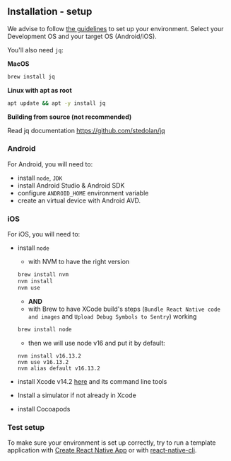 ## Installation - setup

We advise to follow [the guidelines][1] to set up your environment. Select your Development OS and your target OS (Android/iOS).

You'll also need `jq`:

**MacOS**

```sh
brew install jq
```

**Linux with apt as root**

```sh
apt update && apt -y install jq
```

**Building from source (not recommended)**

Read jq documentation https://github.com/stedolan/jq

### Android

For Android, you will need to:

- install `node`, `JDK`
- install Android Studio & Android SDK
- configure `ANDROID_HOME` environment variable
- create an virtual device with Android AVD.

### iOS

For iOS, you will need to:

- install `node`
  - with NVM to have the right version

   ```sh
   brew install nvm
   nvm install
   nvm use
   ```

  - **AND**
  - with Brew to have XCode build's steps (`Bundle React Native code and images` and `Upload Debug Symbols to Sentry`) working

   ```sh
   brew install node
   ```
  - then we will use node v16 and put it by default:
   ```
   nvm install v16.13.2
   nvm use v16.13.2
   nvm alias default v16.13.2
   ```

- install Xcode v14.2 [here][2] and its command line tools
- Install a simulator if not already in Xcode
- install Cocoapods

### Test setup

To make sure your environment is set up correctly, try to run a template application with [Create React Native App][3] or with [react-native-cli][4].

[1]: https://reactnative.dev/docs/environment-setup
[2]: https://developer.apple.com/download/all/?q=xcode%2014.2
[3]: https://github.com/expo/create-react-native-app
[4]: https://github.com/react-native-community/cli

